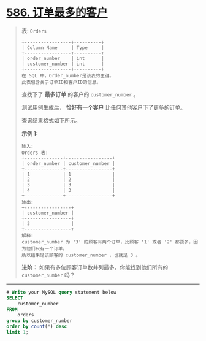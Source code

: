 # [586. 订单最多的客户](https://leetcode.cn/problems/customer-placing-the-largest-number-of-orders/)

> 表: `Orders`
>
> ```
> +-----------------+----------+
> | Column Name     | Type     |
> +-----------------+----------+
> | order_number    | int      |
> | customer_number | int      |
> +-----------------+----------+
> 在 SQL 中，Order_number是该表的主键。
> 此表包含关于订单ID和客户ID的信息。
> ```
>
>  
>
> 查找下了 **最多订单** 的客户的 `customer_number` 。
>
> 测试用例生成后， **恰好有一个客户** 比任何其他客户下了更多的订单。
>
> 查询结果格式如下所示。
>
>  
>
> **示例 1:**
>
> ```
> 输入: 
> Orders 表:
> +--------------+-----------------+
> | order_number | customer_number |
> +--------------+-----------------+
> | 1            | 1               |
> | 2            | 2               |
> | 3            | 3               |
> | 4            | 3               |
> +--------------+-----------------+
> 输出: 
> +-----------------+
> | customer_number |
> +-----------------+
> | 3               |
> +-----------------+
> 解释: 
> customer_number 为 '3' 的顾客有两个订单，比顾客 '1' 或者 '2' 都要多，因为他们只有一个订单。
> 所以结果是该顾客的 customer_number ，也就是 3 。
> ```
>
>  
>
> **进阶：** 如果有多位顾客订单数并列最多，你能找到他们所有的 `customer_number` 吗？

---

```sql
# Write your MySQL query statement below
SELECT
    customer_number
FROM
    orders
group by customer_number
order by count(*) desc
limit 1;
```

